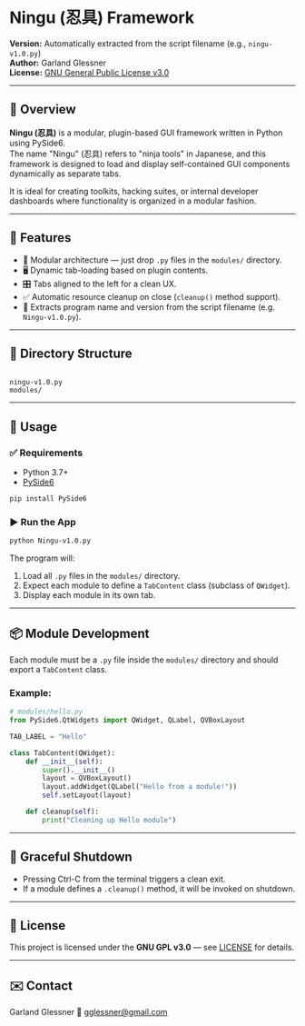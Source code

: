 # Ningu (忍具) Framework

**Version:** Automatically extracted from the script filename (e.g., `ningu-v1.0.py`)  
**Author:** Garland Glessner  
**License:** [GNU General Public License v3.0](https://www.gnu.org/licenses/gpl-3.0.html)

---

## 🧩 Overview

**Ningu (忍具)** is a modular, plugin-based GUI framework written in Python using PySide6.  
The name "Ningu" (忍具) refers to "ninja tools" in Japanese, and this framework is designed to load and display self-contained GUI components dynamically as separate tabs.

It is ideal for creating toolkits, hacking suites, or internal developer dashboards where functionality is organized in a modular fashion.

---

## 🚀 Features

- 🧱 Modular architecture — just drop `.py` files in the `modules/` directory.
- 🖥️ Dynamic tab-loading based on plugin contents.
- 🎛️ Tabs aligned to the left for a clean UX.
- ✅ Automatic resource cleanup on close (`cleanup()` method support).
- 📛 Extracts program name and version from the script filename (e.g. `Ningu-v1.0.py`).

---

## 📁 Directory Structure

```

ningu-v1.0.py
modules/

````

---

## 🔧 Usage

### ✅ Requirements

- Python 3.7+
- [PySide6](https://pypi.org/project/PySide6/)

```bash
pip install PySide6
````

### ▶️ Run the App

```bash
python Ningu-v1.0.py
```

The program will:

1. Load all `.py` files in the `modules/` directory.
2. Expect each module to define a `TabContent` class (subclass of `QWidget`).
3. Display each module in its own tab.

---

## 📦 Module Development

Each module must be a `.py` file inside the `modules/` directory and should export a `TabContent` class.

### Example:

```python
# modules/hello.py
from PySide6.QtWidgets import QWidget, QLabel, QVBoxLayout

TAB_LABEL = "Hello"

class TabContent(QWidget):
    def __init__(self):
        super().__init__()
        layout = QVBoxLayout()
        layout.addWidget(QLabel("Hello from a module!"))
        self.setLayout(layout)

    def cleanup(self):
        print("Cleaning up Hello module")
```

---

## 🧼 Graceful Shutdown

* Pressing Ctrl-C from the terminal triggers a clean exit.
* If a module defines a `.cleanup()` method, it will be invoked on shutdown.

---

## 📜 License

This project is licensed under the **GNU GPL v3.0** — see [LICENSE](https://www.gnu.org/licenses/gpl-3.0.html) for details.

---

## ✉️ Contact

Garland Glessner
📧 [gglessner@gmail.com](mailto:gglessner@gmail.com)

